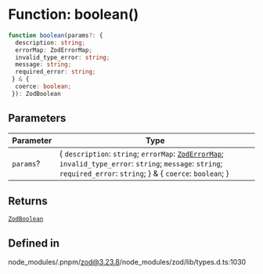 # Function: boolean()

```ts
function boolean(params?: {
  description: string;
  errorMap: ZodErrorMap;
  invalid_type_error: string;
  message: string;
  required_error: string;
 } & {
  coerce: boolean;
 }): ZodBoolean
```

## Parameters

| Parameter | Type |
| ------ | ------ |
| `params`? | \{ `description`: `string`; `errorMap`: [`ZodErrorMap`](../type-aliases/ZodErrorMap.md); `invalid_type_error`: `string`; `message`: `string`; `required_error`: `string`; \} & \{ `coerce`: `boolean`; \} |

## Returns

[`ZodBoolean`](../classes/ZodBoolean.md)

## Defined in

node\_modules/.pnpm/zod@3.23.8/node\_modules/zod/lib/types.d.ts:1030
